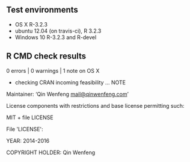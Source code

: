 ## Test environments
* OS X R-3.2.3
* ubuntu 12.04 (on travis-ci), R 3.2.3
* Windows 10 R-3.2.3 and R-devel

## R CMD check results

0 errors | 0 warnings | 1 note on OS X

* checking CRAN incoming feasibility ... NOTE

Maintainer: ‘Qin Wenfeng <mail@qinwenfeng.com>’

License components with restrictions and base license permitting such:

  MIT + file LICENSE

File 'LICENSE':

  YEAR: 2014-2016

  COPYRIGHT HOLDER: Qin Wenfeng
